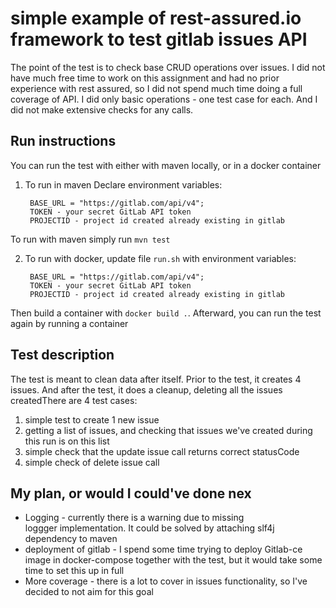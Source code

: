 # simple example of rest-assured.io framework to test gitlab issues API

The point of the test is to check base CRUD operations over issues. I did not have much free time to work on this assignment and had no prior experience with rest assured, so I did not spend much time doing a full coverage of API. I did only basic operations - one test case for each. And I did not make extensive checks for any calls.

## Run instructions
You can run the test with either with maven locally, or in a docker container
1) To run in maven
Declare environment variables:

        BASE_URL = "https://gitlab.com/api/v4";
        TOKEN - your secret GitLab API token
        PROJECTID - project id created already existing in gitlab

To run with maven simply run `mvn test`

2) To run with docker, update file `run.sh` with environment variables:

        BASE_URL = "https://gitlab.com/api/v4";
        TOKEN - your secret GitLab API token
        PROJECTID - project id created already existing in gitlab

Then build a container with `docker build .`. Afterward, you can run the test again by running a container

## Test description
The test is meant to clean data after itself. Prior to the test, it creates 4 issues. And after the test, it does a cleanup, deleting all the issues createdThere are 4 test cases:
1) simple test to create 1 new issue
2) getting a list of issues, and checking that issues we've created during this run is on this list
3) simple check that the update issue call returns correct statusCode
4) simple check of delete issue call

## My plan, or would I could've done nex
* Logging - currently there is a warning due to missing loggger implementation. It could be solved by attaching slf4j  dependency to maven
* deployment of gitlab - I spend some time trying to deploy Gitlab-ce image in docker-compose together with the test, but it would take some time to set this up in full
* More coverage - there is a lot to cover in issues functionality, so I've decided to not aim for this goal
